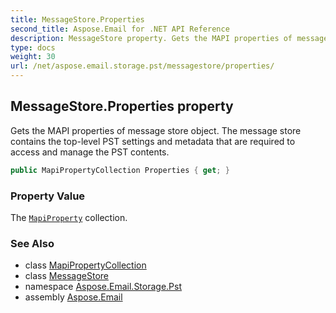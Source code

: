 ```yaml
---
title: MessageStore.Properties
second_title: Aspose.Email for .NET API Reference
description: MessageStore property. Gets the MAPI properties of message store object. The message store contains the toplevel PST settings and metadata that are required to access and manage the PST contents
type: docs
weight: 30
url: /net/aspose.email.storage.pst/messagestore/properties/
---
```

## MessageStore.Properties property

Gets the MAPI properties of message store object. The message store contains the top-level PST settings and metadata that are required to access and manage the PST contents.

```csharp
public MapiPropertyCollection Properties { get; }
```

### Property Value

The [`MapiProperty`](../../../aspose.email.mapi/mapiproperty/) collection.

### See Also

* class [MapiPropertyCollection](../../../aspose.email.mapi/mapipropertycollection/)
* class [MessageStore](../)
* namespace [Aspose.Email.Storage.Pst](../../messagestore/)
* assembly [Aspose.Email](../../../)


